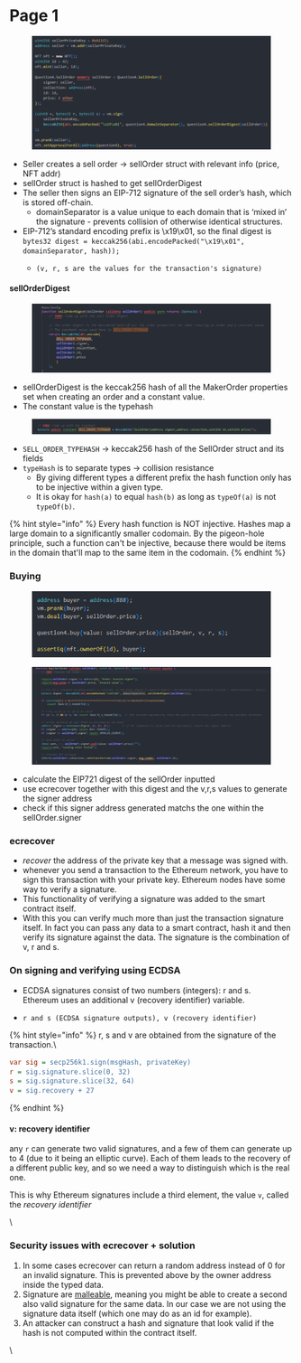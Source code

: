 # Page 1

<figure><img src="../../../.gitbook/assets/image (233).png" alt=""><figcaption></figcaption></figure>

* Seller creates a sell order -> sellOrder struct with relevant info (price, NFT addr)
* sellOrder struct is hashed to get sellOrderDigest
* The seller then signs an EIP-712 signature of the sell order’s hash, which is stored off-chain.
  * domainSeparator is a value unique to each domain that is ‘mixed in’ the signature - prevents collision of otherwise identical structures.
* EIP-712’s standard encoding prefix is \x19\x01, so the final digest is \
  `bytes32 digest = keccak256(abi.encodePacked("\x19\x01", domainSeparator, hash));`
  * ```
    (v, r, s are the values for the transaction's signature)
    ```

#### sellOrderDigest

<figure><img src="../../../.gitbook/assets/image (213).png" alt=""><figcaption></figcaption></figure>

* sellOrderDigest is the keccak256 hash of all the MakerOrder properties set when creating an order and a constant value.
* The constant value is the typehash

<figure><img src="../../../.gitbook/assets/image (4) (1).png" alt=""><figcaption></figcaption></figure>

* `SELL_ORDER_TYPEHASH` -> keccak256 hash of the SellOrder struct and its fields
* `typeHash` is to separate types -> collision resistance
  * By giving different types a different prefix the hash function only has to be injective within a given type.&#x20;
  * It is okay for `hash(a)` to equal `hash(b)` as long as `typeOf(a)` is not `typeOf(b)`.

{% hint style="info" %}
Every hash function is NOT injective. Hashes map a large domain to a significantly smaller codomain. By the pigeon-hole principle, such a function can't be injective, because there would be items in the domain that'll map to the same item in the codomain.
{% endhint %}

### Buying

<figure><img src="../../../.gitbook/assets/image (5).png" alt=""><figcaption></figcaption></figure>

<figure><img src="../../../.gitbook/assets/image (226).png" alt=""><figcaption></figcaption></figure>

* calculate the EIP721 digest of the sellOrder inputted
* use ecrecover together with this digest and the v,r,s values to generate the signer address
* check if this signer address generated matchs the one within the sellOrder.signer

### ecrecover

* _recover_ the address of the private key that a message was signed with.&#x20;
* whenever you send a transaction to the Ethereum network, you have to sign this transaction with your private key. Ethereum nodes have some way to verify a signature.
* This functionality of verifying a signature was added to the smart contract itself.&#x20;
* With this you can verify much more than just the transaction signature itself. In fact you can pass any data to a smart contract, hash it and then verify its signature against the data. The signature is the combination of v, r and s.

### On signing and verifying using ECDSA

* ECDSA signatures consist of two numbers (integers): r and s. \
  Ethereum uses an additional v (recovery identifier) variable.
* ```solidity
  r and s (ECDSA signature outputs), v (recovery identifier)
  ```

{% hint style="info" %}
r, s and v are obtained from the signature of the transaction.\


```ini
var sig = secp256k1.sign(msgHash, privateKey)
r = sig.signature.slice(0, 32)
s = sig.signature.slice(32, 64)
v = sig.recovery + 27
```
{% endhint %}

#### v: recovery identifier

any `r` can generate two valid signatures, and a few of them can generate up to 4 (due to it being an elliptic curve). Each of them leads to the recovery of a different public key, and so we need a way to distinguish which is the real one.

This is why Ethereum signatures include a third element, the value `v`, called the _recovery identifier_

\


### Security issues with ecrecover + solution

1. In some cases ecrecover can return a random address instead of 0 for an invalid signature. This is prevented above by the owner address inside the typed data.
2. Signature are [malleable](http://coders-errand.com/malleability-ecdsa-signatures/), meaning you might be able to create a second also valid signature for the same data. In our case we are not using the signature data itself (which one may do as an id for example).
3. An attacker can construct a hash and signature that look valid if the hash is not computed within the contract itself.

\
